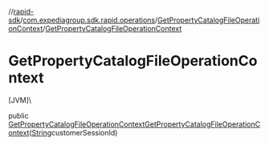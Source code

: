 //[rapid-sdk](../../../index.md)/[com.expediagroup.sdk.rapid.operations](../index.md)/[GetPropertyCatalogFileOperationContext](index.md)/[GetPropertyCatalogFileOperationContext](-get-property-catalog-file-operation-context.md)

# GetPropertyCatalogFileOperationContext

[JVM]\

public [GetPropertyCatalogFileOperationContext](index.md)[GetPropertyCatalogFileOperationContext](-get-property-catalog-file-operation-context.md)([String](https://docs.oracle.com/javase/8/docs/api/java/lang/String.html)customerSessionId)
